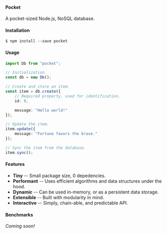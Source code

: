 #### Pocket

A pocket-sized Node.js, NoSQL database.

#### Installation

```shell
$ npm install --save pocket
```

#### Usage

```ts
import Db from "pocket";

// Initialization.
const db = new Db();

// Create and store an item.
const item = db.create({
    // Required property, used for identification.
    id: 0,

    message: "Hello world!"
});

// Update the item.
item.update({
    message: "Fortune favors the brave."
});

// Sync the item from the database.
item.sync();
```

#### Features

* **Tiny** -- Small package size, 0 depedencies.
* **Performant** -- Uses efficient algorithms and data structures under the hood.
* **Dynamic** -- Can be used in-memory, or as a persistent data storage.
* **Extensible** -- Built with modularity in mind.
* **Interactive** -- Simply, chain-able, and predictable API.

#### Benchmarks

*Coming soon!*
